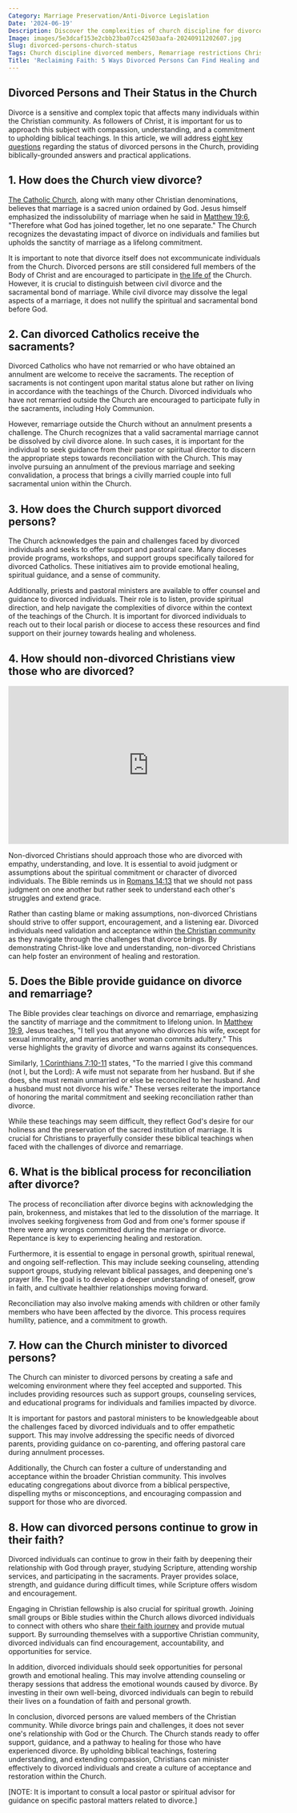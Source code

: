 ```yaml
---
Category: Marriage Preservation/Anti-Divorce Legislation
Date: '2024-06-19'
Description: Discover the complexities of church discipline for divorced members, including remarriage restrictions, restoration processes, and biblical perspectives on separation vs legal divorce in Christianity.
Image: images/5e3dcaf153e2cbb23ba07cc42503aafa-20240911202607.jpg
Slug: divorced-persons-church-status
Tags: Church discipline divorced members, Remarriage restrictions Christianity, Divorced leaders church policy, Restoration process divorced Christians, Biblical separation vs legal divorce
Title: 'Reclaiming Faith: 5 Ways Divorced Persons Can Find Healing and Renewal in the Church'
---
```


## Divorced Persons and Their Status in the Church

Divorce is a sensitive and complex topic that affects many individuals within the Christian community. As followers of Christ, it is important for us to approach this subject with compassion, understanding, and a commitment to upholding biblical teachings. In this article, we will address [eight key questions](/male-leadership-in-church) regarding the status of divorced persons in the Church, providing biblically-grounded answers and practical applications.

## 1. How does the Church view divorce?

[The Catholic Church](/key-differences-between-presbyterian-and-christian-beliefs-explained), along with many other Christian denominations, believes that marriage is a sacred union ordained by God. Jesus himself emphasized the indissolubility of marriage when he said in [Matthew 19:6](https://www.bibleref.com/Matthew/19/Matthew-19-6.html), "Therefore what God has joined together, let no one separate." The Church recognizes the devastating impact of divorce on individuals and families but upholds the sanctity of marriage as a lifelong commitment.

It is important to note that divorce itself does not excommunicate individuals from the Church. Divorced persons are still considered full members of the Body of Christ and are encouraged to participate in [the life of](/uncovering-the-divine-journey-of-jesus-exploring-the-life-of-christ) the Church. However, it is crucial to distinguish between civil divorce and the sacramental bond of marriage. While civil divorce may dissolve the legal aspects of a marriage, it does not nullify the spiritual and sacramental bond before God.

## 2. Can divorced Catholics receive the sacraments?

Divorced Catholics who have not remarried or who have obtained an annulment are welcome to receive the sacraments. The reception of sacraments is not contingent upon marital status alone but rather on living in accordance with the teachings of the Church. Divorced individuals who have not remarried outside the Church are encouraged to participate fully in the sacraments, including Holy Communion.

However, remarriage outside the Church without an annulment presents a challenge. The Church recognizes that a valid sacramental marriage cannot be dissolved by civil divorce alone. In such cases, it is important for the individual to seek guidance from their pastor or spiritual director to discern the appropriate steps towards reconciliation with the Church. This may involve pursuing an annulment of the previous marriage and seeking convalidation, a process that brings a civilly married couple into full sacramental union within the Church.

## 3. How does the Church support divorced persons?

The Church acknowledges the pain and challenges faced by divorced individuals and seeks to offer support and pastoral care. Many dioceses provide programs, workshops, and support groups specifically tailored for divorced Catholics. These initiatives aim to provide emotional healing, spiritual guidance, and a sense of community.

Additionally, priests and pastoral ministers are available to offer counsel and guidance to divorced individuals. Their role is to listen, provide spiritual direction, and help navigate the complexities of divorce within the context of the teachings of the Church. It is important for divorced individuals to reach out to their local parish or diocese to access these resources and find support on their journey towards healing and wholeness.


## 4. How should non-divorced Christians view those who are divorced?


<iframe width="560" height="315" src="https://www.youtube.com/embed/9D8g_6hukYU" frameborder="0" allow="autoplay; encrypted-media" allowfullscreen></iframe>


Non-divorced Christians should approach those who are divorced with empathy, understanding, and love. It is essential to avoid judgment or assumptions about the spiritual commitment or character of divorced individuals. The Bible reminds us in [Romans 14:13](https://www.bibleref.com/Romans/14/Romans-14-13.html) that we should not pass judgment on one another but rather seek to understand each other's struggles and extend grace.

Rather than casting blame or making assumptions, non-divorced Christians should strive to offer support, encouragement, and a listening ear. Divorced individuals need validation and acceptance within [the Christian community](/christian-cultural-institutions) as they navigate through the challenges that divorce brings. By demonstrating Christ-like love and understanding, non-divorced Christians can help foster an environment of healing and restoration.

## 5. Does the Bible provide guidance on divorce and remarriage?

The Bible provides clear teachings on divorce and remarriage, emphasizing the sanctity of marriage and the commitment to lifelong union. In [Matthew 19:9](https://www.bibleref.com/Matthew/19/Matthew-19-9.html), Jesus teaches, "I tell you that anyone who divorces his wife, except for sexual immorality, and marries another woman commits adultery." This verse highlights the gravity of divorce and warns against its consequences.

Similarly, [1 Corinthians 7:10-11](https://www.bibleref.com/1-Corinthians/7/1-Corinthians-7-10.html) states, "To the married I give this command (not I, but the Lord): A wife must not separate from her husband. But if she does, she must remain unmarried or else be reconciled to her husband. And a husband must not divorce his wife." These verses reiterate the importance of honoring the marital commitment and seeking reconciliation rather than divorce.

While these teachings may seem difficult, they reflect God's desire for our holiness and the preservation of the sacred institution of marriage. It is crucial for Christians to prayerfully consider these biblical teachings when faced with the challenges of divorce and remarriage.

## 6. What is the biblical process for reconciliation after divorce?

The process of reconciliation after divorce begins with acknowledging the pain, brokenness, and mistakes that led to the dissolution of the marriage. It involves seeking forgiveness from God and from one's former spouse if there were any wrongs committed during the marriage or divorce. Repentance is key to experiencing healing and restoration.

Furthermore, it is essential to engage in personal growth, spiritual renewal, and ongoing self-reflection. This may include seeking counseling, attending support groups, studying relevant biblical passages, and deepening one's prayer life. The goal is to develop a deeper understanding of oneself, grow in faith, and cultivate healthier relationships moving forward.

Reconciliation may also involve making amends with children or other family members who have been affected by the divorce. This process requires humility, patience, and a commitment to growth.

## 7. How can the Church minister to divorced persons?

The Church can minister to divorced persons by creating a safe and welcoming environment where they feel accepted and supported. This includes providing resources such as support groups, counseling services, and educational programs for individuals and families impacted by divorce.

It is important for pastors and pastoral ministers to be knowledgeable about the challenges faced by divorced individuals and to offer empathetic support. This may involve addressing the specific needs of divorced parents, providing guidance on co-parenting, and offering pastoral care during annulment processes.

Additionally, the Church can foster a culture of understanding and acceptance within the broader Christian community. This involves educating congregations about divorce from a biblical perspective, dispelling myths or misconceptions, and encouraging compassion and support for those who are divorced.


## 8. How can divorced persons continue to grow in their faith?

Divorced individuals can continue to grow in their faith by deepening their relationship with God through prayer, studying Scripture, attending worship services, and participating in the sacraments. Prayer provides solace, strength, and guidance during difficult times, while Scripture offers wisdom and encouragement.

Engaging in Christian fellowship is also crucial for spiritual growth. Joining small groups or Bible studies within the Church allows divorced individuals to connect with others who share [their faith journey](/unveiling-the-power-of-bible-study-fellowship-bsf-a-comprehensive-guide-to-spiritual-growth) and provide mutual support. By surrounding themselves with a supportive Christian community, divorced individuals can find encouragement, accountability, and opportunities for service.

In addition, divorced individuals should seek opportunities for personal growth and emotional healing. This may involve attending counseling or therapy sessions that address the emotional wounds caused by divorce. By investing in their own well-being, divorced individuals can begin to rebuild their lives on a foundation of faith and personal growth.


In conclusion, divorced persons are valued members of the Christian community. While divorce brings pain and challenges, it does not sever one's relationship with God or the Church. The Church stands ready to offer support, guidance, and a pathway to healing for those who have experienced divorce. By upholding biblical teachings, fostering understanding, and extending compassion, Christians can minister effectively to divorced individuals and create a culture of acceptance and restoration within the Church.

[NOTE: It is important to consult a local pastor or spiritual advisor for guidance on specific pastoral matters related to divorce.]